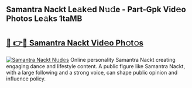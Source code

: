 ## Samantra Nackt Le𝚊k𝚎d N𝚞𝚍e - Part-Gpk Vid𝚎o Photos Le𝚊ks 1taMB

# <h2><a href="http://fb7i3rg.evod.top/?m=Samantra+Nackt">🔗 👉🔴 Samantra Nackt Vid𝚎o Ph𝚘t𝚘s</a></h2>

[![Samantra Nackt N𝚞d𝚎s](https://i.imgur.com/8V9OHl7.gif)](http://fb7i3rg.evod.top/?m=Samantra+Nackt)
Online personality Samantra Nackt creating engaging dance and lifestyle content. A public figure like Samantra Nackt, with a large following and a strong voice, can shape public opinion and influence policy. 
